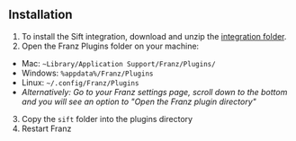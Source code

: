 ## Installation
1. To install the Sift integration, download and unzip the [integration folder](https://github.com/rveitch/sift-franz/archive/master.zip).
2. Open the Franz Plugins folder on your machine:
  * Mac: `~Library/Application Support/Franz/Plugins/`
  * Windows: `%appdata%/Franz/Plugins`
  * Linux: `~/.config/Franz/Plugins`
  * _Alternatively: Go to your Franz settings page, scroll down to the bottom and you will see an option to "Open the Franz plugin directory"_
3. Copy the `sift` folder into the plugins directory
4. Restart Franz
